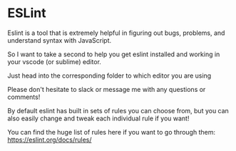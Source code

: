 # ESLint

Eslint is a tool that is extremely helpful in figuring out bugs, problems, and understand syntax with JavaScript.

So I want to take a second to help you get eslint installed and working in your vscode (or sublime) editor.

Just head into the corresponding folder to which editor you are using

Please don't hesitate to slack or message me with any questions or comments!

By default eslint has built in sets of rules you can choose from, but you can also easily change and tweak each individual rule if you want!

You can find the huge list of rules here if you want to go through them: https://eslint.org/docs/rules/
